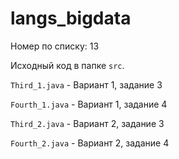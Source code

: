 # langs_bigdata

Номер по списку: 13

Исходный код в папке `src`. 

`Third_1.java` - Вариант 1, задание 3

`Fourth_1.java` - Вариант 1, задание 4

`Third_2.java` - Вариант 2, задание 3

`Fourth_2.java` - Вариант 2, задание 4

